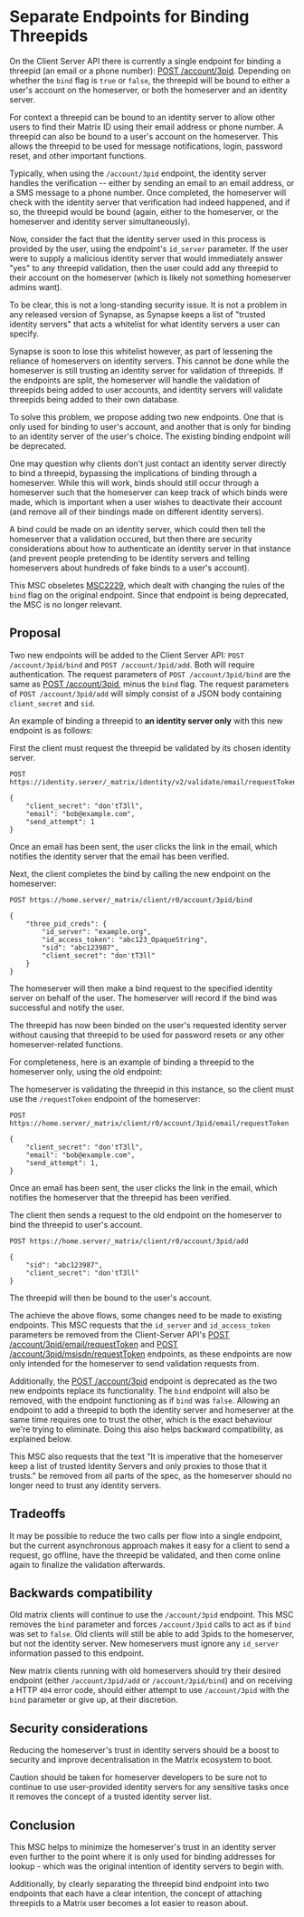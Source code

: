 # Separate Endpoints for Binding Threepids

On the Client Server API there is currently a single endpoint for binding a
threepid (an email or a phone number): [POST
/account/3pid](https://matrix.org/docs/spec/client_server/unstable#post-matrix-client-r0-account-3pid).
Depending on whether the `bind` flag is `true` or `false`, the threepid will
be bound to either a user's account on the homeserver, or both the homeserver
and an identity server.

For context a threepid can be bound to an identity server to allow other users to find
their Matrix ID using their email address or phone number. A threepid can
also be bound to a user's account on the homeserver. This allows the 
threepid to be used for message notifications, login, password reset, and
other important functions.

Typically, when using the `/account/3pid` endpoint,
the identity server handles the verification -- either by sending an email to
an email address, or a SMS message to a phone number. Once completed, the
homeserver will check with the identity server that verification had indeed
happened, and if so, the threepid would be bound (again, either to the
homeserver, or the homeserver and identity server simultaneously).

Now, consider the fact that the identity server used in this process is
provided by the user, using the endpoint's `id_server` parameter. If the user were
to supply a malicious identity server that would immediately answer "yes" to
any threepid validation, then the user could add any threepid to their
account on the homeserver (which is likely not something homeserver admins want).

To be clear, this is not a long-standing security issue. It is not a problem
in any released version of Synapse, as Synapse keeps a list of "trusted
identity servers" that acts a whitelist for what identity servers a user can
specify.

Synapse is soon to lose this whitelist however, as part of lessening the
reliance of homeservers on identity servers. This cannot be done while the
homeserver is still trusting an identity server for validation of threepids.
If the endpoints are split, the homeserver will handle the validation of
threepids being added to user accounts, and identity servers will validate
threepids being added to their own database.

To solve this problem, we propose adding two new endpoints. One that is only
used for binding to user's account, and another that is only for binding to
an identity server of the user's choice. The existing binding endpoint will
be deprecated.

One may question why clients don't just contact an identity server directly
to bind a threepid, bypassing the implications of binding through a
homeserver. While this will work, binds should still occur through a
homeserver such that the homeserver can keep track of which binds were made,
which is important when a user wishes to deactivate their account (and remove
all of their bindings made on different identity servers).

A bind could be made on an identity server, which could then tell the
homeserver that a validation occured, but then there are security
considerations about how to authenticate an identity server in that instance
(and prevent people pretending to be identity servers and telling homeservers
about hundreds of fake binds to a user's account).

This MSC obseletes
[MSC2229](https://github.com/matrix-org/matrix-doc/pull/2229), which dealt
with changing the rules of the `bind` flag on the original endpoint. Since
that endpoint is being deprecated, the MSC is no longer relevant.

## Proposal

Two new endpoints will be added to the Client Server API: `POST
/account/3pid/bind` and `POST /account/3pid/add`. Both will require
authentication. The request parameters of `POST /account/3pid/bind` are the
same as [POST
/account/3pid](https://matrix.org/docs/spec/client_server/unstable#post-matrix-client-r0-account-3pid),
minus the `bind` flag. The request parameters of `POST /account/3pid/add`
will simply consist of a JSON body containing `client_secret` and `sid`.

An example of binding a threepid to **an identity server only** with this new
endpoint is as follows:

First the client must request the threepid be validated by its chosen identity server.

```
POST https://identity.server/_matrix/identity/v2/validate/email/requestToken

{
    "client_secret": "don'tT3ll",
    "email": "bob@example.com",
    "send_attempt": 1
}
```

Once an email has been sent, the user clicks the link in the email, which
notifies the identity server that the email has been verified.

Next, the client completes the bind by calling the new endpoint on the homeserver:

```
POST https://home.server/_matrix/client/r0/account/3pid/bind

{
    "three_pid_creds": {
        "id_server": "example.org",
        "id_access_token": "abc123_OpaqueString",
        "sid": "abc123987",
        "client_secret": "don'tT3ll"
    }
}
```

The homeserver will then make a bind request to the specified identity server
on behalf of the user. The homeserver will record if the bind was successful
and notify the user.

The threepid has now been binded on the user's requested identity server
without causing that threepid to be used for password resets or any other
homeserver-related functions.

For completeness, here is an example of binding a threepid to the
homeserver only, using the old endpoint:

The homeserver is validating the threepid in this instance, so the client
must use the `/requestToken` endpoint of the homeserver:

```
POST https://home.server/_matrix/client/r0/account/3pid/email/requestToken

{
    "client_secret": "don'tT3ll",
    "email": "bob@example.com",
    "send_attempt": 1,
}
```

Once an email has been sent, the user clicks the link in the email, which
notifies the homeserver that the threepid has been verified.

The client then sends a request to the old endpoint on the homeserver to bind
the threepid to user's account.

```
POST https://home.server/_matrix/client/r0/account/3pid/add

{
    "sid": "abc123987",
    "client_secret": "don'tT3ll"
}
```

The threepid will then be bound to the user's account.

The achieve the above flows, some changes need to be made to existing
endpoints. This MSC requests that the `id_server` and `id_access_token`
parameters be removed from the Client-Server API's [POST
/account/3pid/email/requestToken](https://matrix.org/docs/spec/client_server/unstable#post-matrix-client-r0-account-3pid-email-requesttoken)
and [POST
/account/3pid/msisdn/requestToken](https://matrix.org/docs/spec/client_server/unstable#post-matrix-client-r0-account-3pid-msisdn-requesttoken)
endpoints, as these endpoints are now only intended for the homeserver to
send validation requests from.

Additionally, the [POST
/account/3pid](https://matrix.org/docs/spec/client_server/unstable#post-matrix-client-r0-account-3pid)
endpoint is deprecated as the two new endpoints replace its functionality.
The `bind` endpoint will also be removed, with the endpoint functioning as if
`bind` was `false`. Allowing an endpoint to add a threepid to both the
identity server and homeserver at the same time requires one to trust the
other, which is the exact behaviour we're trying to eliminate. Doing this
also helps backward compatibility, as explained below.

This MSC also requests that the text "It is imperative that the homeserver
keep a list of trusted Identity Servers and only proxies to those that it
trusts." be removed from all parts of the spec, as the homeserver should no
longer need to trust any identity servers.

## Tradeoffs

It may be possible to reduce the two calls per flow into a single endpoint,
but the current asynchronous approach makes it easy for a client to send a
request, go offline, have the threepid be validated, and then come online
again to finalize the validation afterwards.

## Backwards compatibility

Old matrix clients will continue to use the `/account/3pid` endpoint. This
MSC removes the `bind` parameter and forces `/account/3pid` calls to act as
if `bind` was set to `false`. Old clients will still be able to add 3pids to
the homeserver, but not the identity server. New homeservers must ignore any
`id_server` information passed to this endpoint.

New matrix clients running with old homeservers should try their desired
endpoint (either `/account/3pid/add` or `/account/3pid/bind`) and on
receiving a HTTP `404` error code, should either attempt to use
`/account/3pid` with the `bind` parameter or give up, at their discretion.

## Security considerations

Reducing the homeserver's trust in identity servers should be a boost to
security and improve decentralisation in the Matrix ecosystem to boot.

Caution should be taken for homeserver developers to be sure not to continue
to use user-provided identity servers for any sensitive tasks once it removes
the concept of a trusted identity server list.

## Conclusion

This MSC helps to minimize the homeserver's trust in an identity server even
further to the point where it is only used for binding addresses for lookup -
which was the original intention of identity servers to begin with.

Additionally, by clearly separating the threepid bind endpoint into two
endpoints that each have a clear intention, the concept of attaching
threepids to a Matrix user becomes a lot easier to reason about.
